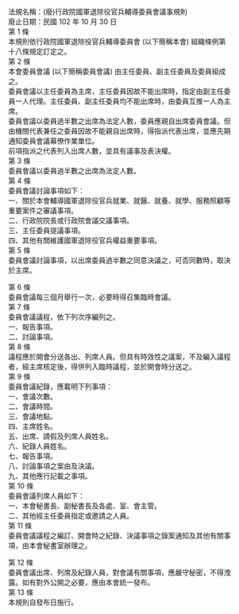 法規名稱：(廢)行政院國軍退除役官兵輔導委員會議事規則  
廢止日期：民國 102 年 10 月 30 日  
第 1 條  
本規則依行政院國軍退除役官兵輔導委員會 (以下簡稱本會) 組織條例第  
十八條規定訂定之。  
第 2 條  
本會委員會議 (以下簡稱委員會議) 由主任委員、副主任委員及委員組成  
之。  
委員會議以主任委員為主席，主任委員因故不能出席時，指定由副主任委  
員一人代理。主任委員、副主任委員均不能出席時，由委員互推一人為主  
席。  
委員會議以委員過半數之出席為法定人數，委員應親自出席委員會議。但  
由機關代表兼任之委員因故不能親自出席時，得指派代表出席，並應先期  
通知委員會議幕僚作業單位。  
前項指派之代表列入出席人數，並具有議事及表決權。  
第 3 條  
委員會議以委員過半數之出席為法定人數。  
第 4 條  
委員會議討論事項如下：  
一、關於本會輔導國軍退除役官兵就業、就醫、就養、就學、服務照顧等  
重要案件之審議事項。  
二、行政院院長或行政院會議交議事項。  
三、主任委員提議事項。  
四、其他有關維護國軍退除役官兵權益重要事項。  
第 5 條  
委員會議討論事項，以出席委員過半數之同意決議之，可否同數時，取決  
於主席。  


第 6 條  
委員會議每三個月舉行一次，必要時得召集臨時會議。  
第 7 條  
委員會議議程，依下列次序編列之。  
一、報告事項。  
二、討論事項。  
第 8 條  
議程應於開會分送各出、列席人員。但具有時效性之議案，不及編入議程  
者，經主席核定後，得併列入臨時議程，並於開會時分送之。  
第 9 條  
委員會議紀錄，應載明下列事項：  
一、會議次數。  
二、會議時間。  
三、會議地點。  
四、主席姓名。  
五、出席、請假及列席人員姓名。  
六、紀錄人員姓名。  
七、報告事項。  
八、討論事項之案由及決議。  
九、其他應行記載之事項。  
第 10 條  
委員會議列席人員如下：  
一、本會秘書長、副秘書長及各處、室、會主管。  
二、其他經主任委員指定或邀請之人員。  
第 11 條  
委員會議議程之編訂、開會時之紀錄、決議事項之錄案通知及其他有關事  
項，由本會秘書室辦理之。  


第 12 條  
委員會議出席、列席及紀錄人員，對會議有關事項，應嚴守秘密，不得洩  
露。如有對外公開之必要，應由本會統一發布。  
第 13 條  
本規則自發布日施行。  


